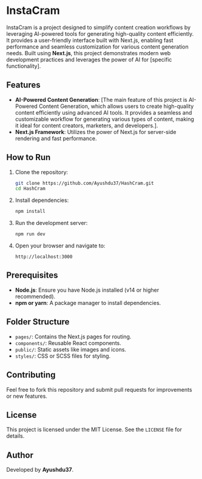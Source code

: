 # InstaCram

InstaCram is a project designed to simplify content creation workflows by leveraging AI-powered tools for generating high-quality content efficiently. It provides a user-friendly interface built with Next.js, enabling fast performance and seamless customization for various content generation needs. Built using **Next.js**, this project demonstrates modern web development practices and leverages the power of AI for [specific functionality].

## Features
- **AI-Powered Content Generation**: [The main feature of this project is AI-Powered Content Generation, which allows users to create high-quality content efficiently using advanced AI tools. It provides a seamless and customizable workflow for generating various types of content, making it ideal for content creators, marketers, and developers.].
- **Next.js Framework**: Utilizes the power of Next.js for server-side rendering and fast performance.

## How to Run
1. Clone the repository:
   ```bash
   git clone https://github.com/Ayushdu37/HashCram.git
   cd HashCram
   ```

2. Install dependencies:
   ```bash
   npm install
   ```

3. Run the development server:
   ```bash
   npm run dev
   ```

4. Open your browser and navigate to:
   ```
   http://localhost:3000
   ```

## Prerequisites
- **Node.js**: Ensure you have Node.js installed (v14 or higher recommended).
- **npm or yarn**: A package manager to install dependencies.

## Folder Structure
- `pages/`: Contains the Next.js pages for routing.
- `components/`: Reusable React components.
- `public/`: Static assets like images and icons.
- `styles/`: CSS or SCSS files for styling.

## Contributing
Feel free to fork this repository and submit pull requests for improvements or new features.

## License
This project is licensed under the MIT License. See the `LICENSE` file for details.

## Author
Developed by **Ayushdu37**.